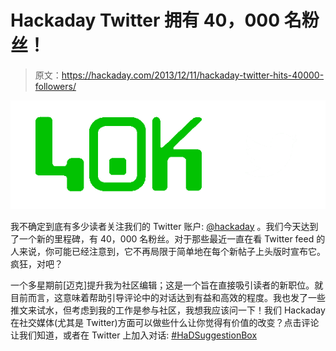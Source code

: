 # Hackaday Twitter 拥有 40，000 名粉丝！

> 原文：<https://hackaday.com/2013/12/11/hackaday-twitter-hits-40000-followers/>

![hackaday-40k-twitter-followers](img/8431b915ca7901500d7790cabfc6e009.png)

我不确定到底有多少读者关注我们的 Twitter 账户: [@hackaday](http://twitter.com/hackaday) 。我们今天达到了一个新的里程碑，有 40，000 名粉丝。对于那些最近一直在看 Twitter feed 的人来说，你可能已经注意到，它不再局限于简单地在每个新帖子上头版时宣布它。疯狂，对吧？

一个多星期前[迈克]提升我为社区编辑；这是一个旨在直接吸引读者的新职位。就目前而言，这意味着帮助引导评论中的对话达到有益和高效的程度。我也发了一些推文来试水，但考虑到我的工作是参与社区，我想我应该问一下！我们 Hackaday 在社交媒体(尤其是 Twitter)方面可以做些什么让你觉得有价值的改变？点击评论让我们知道，或者在 Twitter 上加入对话: [#HaDSuggestionBox](https://twitter.com/search?q=%23HaDSuggestionBox&src=hash)